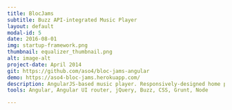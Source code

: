 ```yaml
---
title: BlocJams
subtitle: Buzz API-integrated Music Player
layout: default
modal-id: 5
date: 2016-08-01
img: startup-framework.png
thumbnail: equalizer_thumbnail.png
alt: image-alt
project-date: April 2014
git: https://github.com/aso4/bloc-jams-angular
demo: https://aso4-bloc-jams.herokuapp.com/
description: AngularJS-based music player. Responsively-designed home page and dynamically-generated Album and Library pages. Web API used to handle playback and volume control.
tools: Angular, Angular UI router, jQuery, Buzz, CSS, Grunt, Node

---
```


